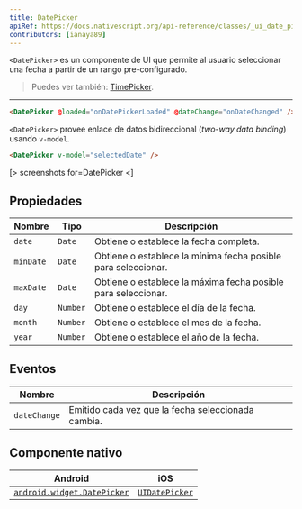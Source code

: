 ```yaml
---
title: DatePicker
apiRef: https://docs.nativescript.org/api-reference/classes/_ui_date_picker_.datepicker
contributors: [ianaya89]
---
```


`<DatePicker>` es un componente de UI que permite al usuario seleccionar una fecha a partir de un rango pre-configurado.

> Puedes ver también: [TimePicker](/en/docs/elements/components/time-picker).

---

```html
<DatePicker @loaded="onDatePickerLoaded" @dateChange="onDateChanged" />
```

`<DatePicker>` provee enlace de datos bidireccional (*two-way data binding*) usando `v-model`.

```html
<DatePicker v-model="selectedDate" />
```

[> screenshots for=DatePicker <]

## Propiedades

| Nombre | Tipo | Descripción |
|------|------|-------------|
| `date` | `Date` | Obtiene o establece la fecha completa.
| `minDate` | `Date` | Obtiene o establece la mínima fecha posible para seleccionar.
| `maxDate` | `Date` | Obtiene o establece la máxima fecha posible para seleccionar.
| `day` | `Number` | Obtiene o establece el día de la fecha.
| `month` | `Number` | Obtiene o establece el mes de la fecha.
| `year` | `Number` | Obtiene o establece el año de la fecha.

## Eventos

| Nombre | Descripción |
|------|-------------|
| `dateChange` | Emitido cada vez que la fecha seleccionada cambia.

## Componente nativo

| Android |	iOS |
|---------|-----|
| [`android.widget.DatePicker`](https://developer.android.com/reference/android/widget/DatePicker.html) | [`UIDatePicker`](https://developer.apple.com/documentation/uikit/uidatepicker)
